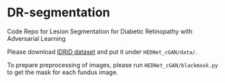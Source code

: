 # DR-segmentation
Code Repo for Lesion Segmentation for Diabetic Retinopathy with Adversarial Learning

Please download [IDRiD dataset](https://idrid.grand-challenge.org/Data/) and put it under ```HEDNet_cGAN/data/```.

To prepare preprocessing of images, please run ```HEDNet_cGAN/blackmask.py``` to get the mask for each fundus image. 
